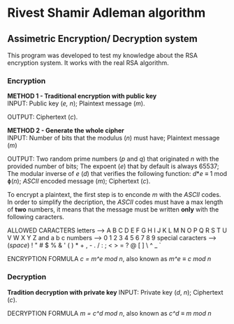 # Rivest Shamir Adleman algorithm

## Assimetric Encryption/ Decryption system
This program was developed to test my knowledge about the RSA encryption system. It works with the real RSA algorithm.

### Encryption
**METHOD 1 - Traditional encryption with public key**<br>
INPUT: Public key (_e, n_);
       Plaintext message (_m_).

OUTPUT: Ciphertext (_c_).

**METHOD 2 - Generate the whole cipher**<br>
INPUT: Number of bits that the modulus (_n_) must have;
       Plaintext message (_m_)

OUTPUT: Two random prime numbers (_p_ and _q_) that originated _n_ with the provided number of bits;
        The expoent (_e_) that by default is always 65537;
        The modular inverse of _e_ (_d_) that verifies the following function: _d_*_e_ ≡ 1 mod ɸ(_n_);
        _ASCII_ encoded message (_m_);
        Ciphertext (_c_).

To encrypt a plaintext, the first step is to enconde _m_ with the _ASCII_ codes. In order to simplify the decription, the _ASCII_ codes must have a max length of **two** numbers, it means that the message must be written **only** with the following caracters.

ALLOWED CARACTERS
letters --> A B C D E F G H I J K L M N O P Q R S T U V W X Y Z and a b c
numbers --> 0 1 2 3 4 5 6 7 8 9
special caracters --> (_space_) ! " # $ % & ' ( ) * + , - . / : ; < > = ? @ [ ] \ ^ _ `

ENCRYPTION FORMULA
_c = m^e mod n_, also known as _m^e ≡ c mod n_


### Decryption
**Tradition decryption with private key**
INPUT: Private key (_d_, _n_);
       Ciphertext (_c_).

DECRYPTION FORMULA
_m = c^d mod n_, also known as _c^d ≡ m mod n_
